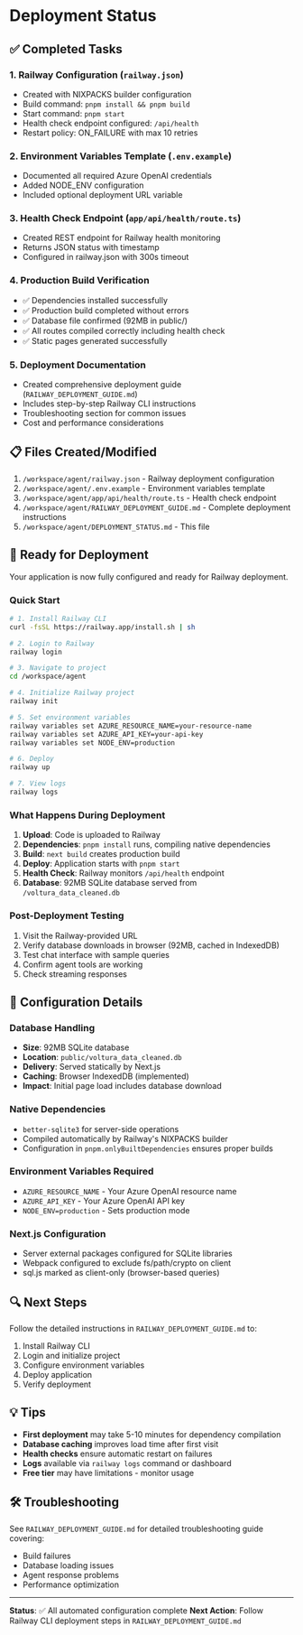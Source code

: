 # Deployment Status

## ✅ Completed Tasks

### 1. Railway Configuration (`railway.json`)
- Created with NIXPACKS builder configuration
- Build command: `pnpm install && pnpm build`
- Start command: `pnpm start`
- Health check endpoint configured: `/api/health`
- Restart policy: ON_FAILURE with max 10 retries

### 2. Environment Variables Template (`.env.example`)
- Documented all required Azure OpenAI credentials
- Added NODE_ENV configuration
- Included optional deployment URL variable

### 3. Health Check Endpoint (`app/api/health/route.ts`)
- Created REST endpoint for Railway health monitoring
- Returns JSON status with timestamp
- Configured in railway.json with 300s timeout

### 4. Production Build Verification
- ✅ Dependencies installed successfully
- ✅ Production build completed without errors
- ✅ Database file confirmed (92MB in public/)
- ✅ All routes compiled correctly including health check
- ✅ Static pages generated successfully

### 5. Deployment Documentation
- Created comprehensive deployment guide (`RAILWAY_DEPLOYMENT_GUIDE.md`)
- Includes step-by-step Railway CLI instructions
- Troubleshooting section for common issues
- Cost and performance considerations

## 📋 Files Created/Modified

1. `/workspace/agent/railway.json` - Railway deployment configuration
2. `/workspace/agent/.env.example` - Environment variables template
3. `/workspace/agent/app/api/health/route.ts` - Health check endpoint
4. `/workspace/agent/RAILWAY_DEPLOYMENT_GUIDE.md` - Complete deployment instructions
5. `/workspace/agent/DEPLOYMENT_STATUS.md` - This file

## 🚀 Ready for Deployment

Your application is now fully configured and ready for Railway deployment.

### Quick Start

```bash
# 1. Install Railway CLI
curl -fsSL https://railway.app/install.sh | sh

# 2. Login to Railway
railway login

# 3. Navigate to project
cd /workspace/agent

# 4. Initialize Railway project
railway init

# 5. Set environment variables
railway variables set AZURE_RESOURCE_NAME=your-resource-name
railway variables set AZURE_API_KEY=your-api-key
railway variables set NODE_ENV=production

# 6. Deploy
railway up

# 7. View logs
railway logs
```

### What Happens During Deployment

1. **Upload**: Code is uploaded to Railway
2. **Dependencies**: `pnpm install` runs, compiling native dependencies
3. **Build**: `next build` creates production build
4. **Deploy**: Application starts with `pnpm start`
5. **Health Check**: Railway monitors `/api/health` endpoint
6. **Database**: 92MB SQLite database served from `/voltura_data_cleaned.db`

### Post-Deployment Testing

1. Visit the Railway-provided URL
2. Verify database downloads in browser (92MB, cached in IndexedDB)
3. Test chat interface with sample queries
4. Confirm agent tools are working
5. Check streaming responses

## 📝 Configuration Details

### Database Handling
- **Size**: 92MB SQLite database
- **Location**: `public/voltura_data_cleaned.db`
- **Delivery**: Served statically by Next.js
- **Caching**: Browser IndexedDB (implemented)
- **Impact**: Initial page load includes database download

### Native Dependencies
- `better-sqlite3` for server-side operations
- Compiled automatically by Railway's NIXPACKS builder
- Configuration in `pnpm.onlyBuiltDependencies` ensures proper builds

### Environment Variables Required
- `AZURE_RESOURCE_NAME` - Your Azure OpenAI resource name
- `AZURE_API_KEY` - Your Azure OpenAI API key
- `NODE_ENV=production` - Sets production mode

### Next.js Configuration
- Server external packages configured for SQLite libraries
- Webpack configured to exclude fs/path/crypto on client
- sql.js marked as client-only (browser-based queries)

## 🔍 Next Steps

Follow the detailed instructions in `RAILWAY_DEPLOYMENT_GUIDE.md` to:
1. Install Railway CLI
2. Login and initialize project
3. Configure environment variables
4. Deploy application
5. Verify deployment

## 💡 Tips

- **First deployment** may take 5-10 minutes for dependency compilation
- **Database caching** improves load time after first visit
- **Health checks** ensure automatic restart on failures
- **Logs** available via `railway logs` command or dashboard
- **Free tier** may have limitations - monitor usage

## 🛠️ Troubleshooting

See `RAILWAY_DEPLOYMENT_GUIDE.md` for detailed troubleshooting guide covering:
- Build failures
- Database loading issues
- Agent response problems
- Performance optimization

---

**Status**: ✅ All automated configuration complete
**Next Action**: Follow Railway CLI deployment steps in `RAILWAY_DEPLOYMENT_GUIDE.md`
